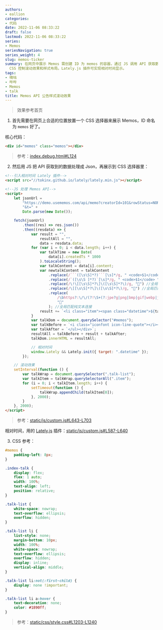 ```yaml
---
authors:
- eallion
categories:
- 代码
date: 2022-11-06 08:33:22
draft: false
lastmod: 2022-11-06 08:33:22
series:
- Memos
seriesNavigation: true
series_weight: 4
slug: memos-ticker
summary: 在网页中展示 Memos 需创建 ID 为 memos 的容器，通过 JS 调用 API 获取数据并处理为 JSON 格式，使用正则替换代码块、图片和链接，最后用
  CSS 控制滚动效果和样式布局。Lately.js 插件可实现相对时间显示。
tags:
- 嘀咕
- 哔哔
- Memos
- talk
title: Memos API 公告样式滚动效果
---
```

> 效果参考首页

1. 首先需要在网页上合适的位置放置一个 CSS 选择器来展示 Memos，ID 命名为 `memos` 好了。

核心代码：

```html
<div id="memos" class="memos"></div>
```

> 参考：<i class="fab fa-github fa-fw"></i>[index.debug.html#L124](https://github.com/eallion/favorite/blob/main/index.debug.html#L124)

2. 然后用 JS 把 API 获取到的数据处理成 Json，再展示到 CSS 选择器里：

````html
<!--引入相对时间 Lately 插件-->
<script src="//tokinx.github.io/lately/lately.min.js"></script>

<!--JS 处理 Memos API-->
<script>
    let jsonUrl =
        "https://demo.usememos.com/api/memo?creatorId=101&rowStatus=NORMAL&limit=1&offset=2" +
        "&t=" +
        Date.parse(new Date());

    fetch(jsonUrl)
        .then((res) => res.json())
        .then((resdata) => {
            var result = "",
                resultAll = "",
                data = resdata.data;
            for (var i = 0; i < data.length; i++) {
                var talkTime = new Date(
                    data[i].createdTs * 1000
                ).toLocaleString();
                var talkContent = data[i].content;
                var newtalkContent = talkContent
                    .replace(/```([\s\S]*?)```[\s]*/g, " <code>$1</code> ") //全局匹配代码块
                    .replace(/`([\s\S ]*?)`[\s]*/g, " <code>$1</code> ") //全局匹配内联代码块
                    .replace(/\!\[[\s\S]*?\]\([\s\S]*?\)/g, "🌅") //全局匹配图片
                    .replace(/\[[\s\S]*?\]\([\s\S]*?\)/g, "🔗") //全局匹配连接
                    .replace(
                        /\bhttps?:\/\/(?!\S+(?:jpe?g|png|bmp|gif|webp|jfif|gif))\S+/g,
                        "🔗"
                    ); //全局匹配纯文本连接
                result += `<li class="item"><span class="datetime">${talkTime}</span>： <a href="https://eallion.com/memos/">${newtalkContent}</a></li>`;
            }
            var talkDom = document.querySelector("#memos");
            var talkBefore = `<i class="iconfont icon-line-quote"></i><div class="talk-wrap"><ul class="talk-list">`;
            var talkAfter = `</ul></div>`;
            resultAll = talkBefore + result + talkAfter;
            talkDom.innerHTML = resultAll;

            // 相对时间
            window.Lately && Lately.init({ target: ".datetime" });
        });

    // 滚动效果
    setInterval(function () {
        var talkWrap = document.querySelector(".talk-list");
        var talkItem = talkWrap.querySelectorAll(".item");
        for (i = 0; i < talkItem.length; i++) {
            setTimeout(function () {
                talkWrap.appendChild(talkItem[0]);
            }, 2000);
        }
    }, 2000);
</script>
````

> 参考：<i class="fab fa-github fa-fw"></i>[static/js/custom.js#L643-L703](https://github.com/eallion/favorite/blob/main/static/js/custom.js#L643-L703)

相对时间，用的 [Lately.js](https://tokinx.github.io/lately/) 插件：<i class="fab fa-github fa-fw"></i>[static/js/custom.js#L587-L640](https://github.com/eallion/favorite/blob/main/static/js/custom.js#L587-L640)

3. CSS 参考：

```css
#memos {
    padding-left: 8px;
}

.index-talk {
    display: flex;
    flex: 1 auto;
    width: 100%;
    text-align: left;
    position: relative;
}

.talk-list {
    white-space: nowrap;
    text-overflow: ellipsis;
    overflow: hidden;
}

.talk-list li {
    list-style: none;
    margin-bottom: 10px;
    width: 100%;
    white-space: nowrap;
    text-overflow: ellipsis;
    overflow: hidden;
    display: inline;
    vertical-align: middle;
}

.talk-list li:not(:first-child) {
    display: none !important;
}

.talk-list li a:hover {
    text-decoration: none;
    color: #1890ff;
}
```

> 参考：<i class="fab fa-github fa-fw"></i>[static/css/style.css#L1203-L1240](https://github.com/eallion/favorite/blob/main/static/css/style.css#L1203-L1240)